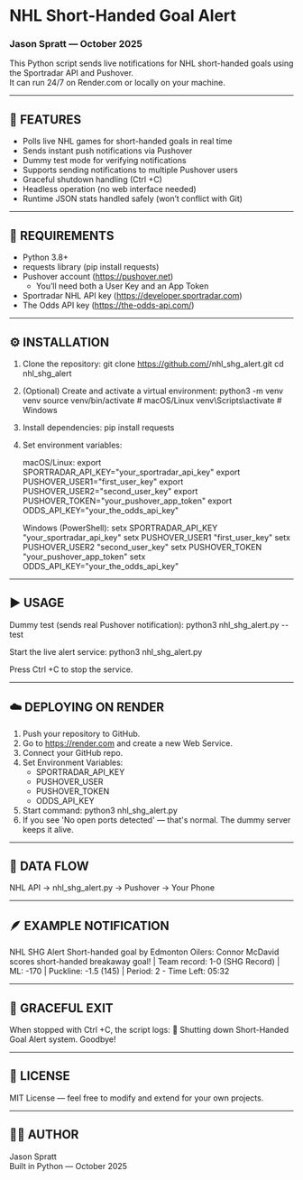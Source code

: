 # NHL Short-Handed Goal Alert  
### Jason Spratt — October 2025  

This Python script sends live notifications for NHL short-handed goals using the Sportradar API and Pushover.  
It can run 24/7 on Render.com or locally on your machine.

------------------------------------------------------------
🚀 FEATURES
------------------------------------------------------------
- Polls live NHL games for short-handed goals in real time
- Sends instant push notifications via Pushover
- Dummy test mode for verifying notifications
- Supports sending notifications to multiple Pushover users
- Graceful shutdown handling (Ctrl +C)
- Headless operation (no web interface needed)
- Runtime JSON stats handled safely (won’t conflict with Git)

------------------------------------------------------------
🧰 REQUIREMENTS
------------------------------------------------------------
- Python 3.8+
- requests library (pip install requests)
- Pushover account (https://pushover.net)
  - You’ll need both a User Key and an App Token
- Sportradar NHL API key (https://developer.sportradar.com)
- The Odds API key (https://the-odds-api.com/)

------------------------------------------------------------
⚙️ INSTALLATION
------------------------------------------------------------
1. Clone the repository:
   git clone https://github.com/<your-username>/nhl_shg_alert.git
   cd nhl_shg_alert

2. (Optional) Create and activate a virtual environment:
   python3 -m venv venv
   source venv/bin/activate  # macOS/Linux
   venv\Scripts\activate   # Windows

3. Install dependencies:
   pip install requests

4. Set environment variables:

   macOS/Linux:
     export SPORTRADAR_API_KEY="your_sportradar_api_key"
     export PUSHOVER_USER1="first_user_key"
     export PUSHOVER_USER2="second_user_key"
     export PUSHOVER_TOKEN="your_pushover_app_token"
     export ODDS_API_KEY="your_the_odds_api_key"

   Windows (PowerShell):
     setx SPORTRADAR_API_KEY "your_sportradar_api_key"
     setx PUSHOVER_USER1 "first_user_key"
     setx PUSHOVER_USER2 "second_user_key"
     setx PUSHOVER_TOKEN "your_pushover_app_token"
     setx ODDS_API_KEY="your_the_odds_api_key"

------------------------------------------------------------
▶️ USAGE
------------------------------------------------------------
Dummy test (sends real Pushover notification):
   python3 nhl_shg_alert.py --test

Start the live alert service:
   python3 nhl_shg_alert.py

Press Ctrl +C to stop the service.

------------------------------------------------------------
☁️ DEPLOYING ON RENDER
------------------------------------------------------------
1. Push your repository to GitHub.
2. Go to https://render.com and create a new Web Service.
3. Connect your GitHub repo.
4. Set Environment Variables:
   - SPORTRADAR_API_KEY
   - PUSHOVER_USER
   - PUSHOVER_TOKEN
   - ODDS_API_KEY
5. Start command:
   python3 nhl_shg_alert.py
6. If you see 'No open ports detected' — that's normal. The dummy server keeps it alive.

------------------------------------------------------------
🧩 DATA FLOW
------------------------------------------------------------
NHL API → nhl_shg_alert.py → Pushover → Your Phone

------------------------------------------------------------
🪶 EXAMPLE NOTIFICATION
------------------------------------------------------------
NHL SHG Alert
Short-handed goal by Edmonton Oilers: Connor McDavid scores short-handed breakaway goal! | Team record: 1-0 (SHG Record) | ML: -170 | Puckline: -1.5 (145) | Period: 2 - Time Left: 05:32

------------------------------------------------------------
🧹 GRACEFUL EXIT
------------------------------------------------------------
When stopped with Ctrl +C, the script logs:
🛑 Shutting down Short-Handed Goal Alert system. Goodbye!

------------------------------------------------------------
📄 LICENSE
------------------------------------------------------------
MIT License — feel free to modify and extend for your own projects.

------------------------------------------------------------
👨‍💻 AUTHOR
------------------------------------------------------------
Jason Spratt  
Built in Python — October 2025
